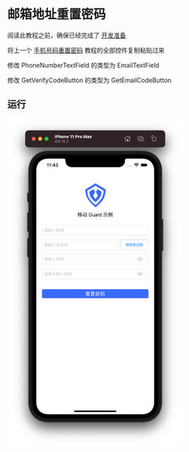 # 邮箱地址重置密码

<LastUpdated/>

阅读此教程之前，确保已经完成了 [开发准备](/reference/sdk-for-ios/develop)

将上一个 [手机号码重置密码](./reset-password-by-phone.md) 教程的全部控件复制粘贴过来

修改 PhoneNumberTextField 的类型为 EmailTextField

修改 GetVerifyCodeButton 的类型为 GetEmailCodeButton

## 运行

<img src="./images/reset-password-by-email.png" alt="drawing" width="400"/>
